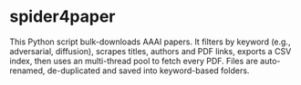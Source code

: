 # spider4paper
This Python script bulk-downloads AAAI papers. It filters by keyword (e.g., adversarial, diffusion), scrapes titles, authors and PDF links, exports a CSV index, then uses an multi-thread pool to fetch every PDF. Files are auto-renamed, de-duplicated and saved into keyword-based folders. 
